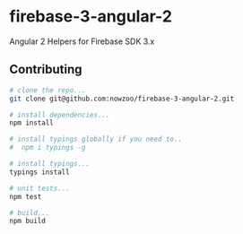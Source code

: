 # firebase-3-angular-2
Angular 2 Helpers for Firebase SDK 3.x


## Contributing

```bash
# clone the repo...
git clone git@github.com:nowzoo/firebase-3-angular-2.git

# install dependencies...
npm install

# install typings globally if you need to..
#  npm i typings -g

# install typings...
typings install

# unit tests...
npm test

# build...
npm build
```
